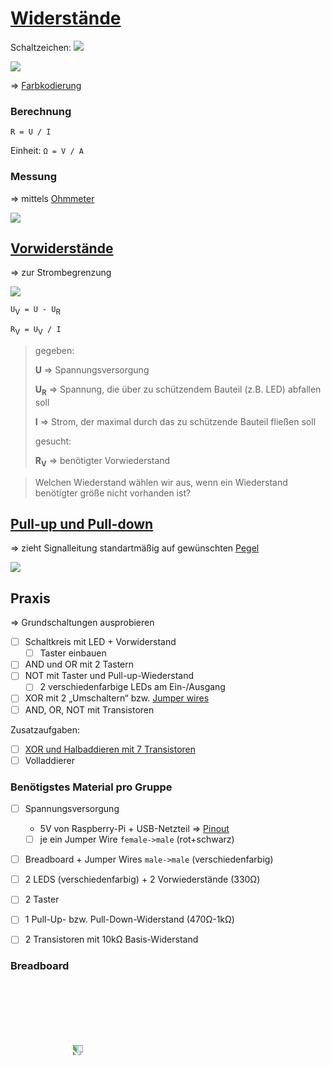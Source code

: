 # [Widerstände](https://de.wikipedia.org/wiki/Elektrischer_Widerstand)

<!-- toc -->


Schaltzeichen: ![](https://upload.wikimedia.org/wikipedia/commons/c/c3/Resistor_symbol_IEC.svg)

![](https://upload.wikimedia.org/wikipedia/commons/e/e3/3_Resistors.jpg)

=> [Farbkodierung](https://de.wikipedia.org/wiki/Widerstand_(Bauelement)#Farbkodierung_auf_Widerst%C3%A4nden)

### Berechnung

`R = U / I`

Einheit: `Ω = V / A`

### Messung

=> mittels [Ohmmeter](https://de.wikipedia.org/wiki/Widerstandsmessger%C3%A4t)

![](https://upload.wikimedia.org/wikipedia/commons/5/59/AMM_Skalen_nl.jpg)

## [Vorwiderstände](https://de.wikipedia.org/wiki/Vorwiderstand)

=> zur Strombegrenzung

![](https://upload.wikimedia.org/wikipedia/commons/9/9a/Vorwiderstand.png)

`U`<sub>V</sub>` = U - U`<sub>R</sub>

`R`<sub>V</sub>` = U`<sub>V</sub>` / I`

> gegeben:
>
> **U** => Spannungsversorgung
>
> **U<sub>R</sub>** => Spannung, die über zu schützendem Bauteil (z.B. LED) abfallen soll
>
> **I** => Strom, der maximal durch das zu schützende Bauteil fließen soll
>
> gesucht:
>
> **R<sub>V</sub>** => benötigter Vorwiederstand

> Welchen Wiederstand wählen wir aus, wenn ein Wiederstand benötigter größe nicht vorhanden ist?

## [Pull-up und Pull-down](https://de.wikipedia.org/wiki/Open_circuit#Pull-down)

=> zieht Signalleitung standartmäßig auf gewünschten [Pegel](https://de.wikipedia.org/wiki/Logikpegel#Standardwerte)

![](https://upload.wikimedia.org/wikipedia/commons/4/4e/Pull-down-Widerstand_mit_Taster.svg)


## Praxis
=> Grundschaltungen ausprobieren

* [ ] Schaltkreis mit LED + Vorwiderstand
  * [ ] Taster einbauen
* [ ] AND und OR mit 2 Tastern
* [ ] NOT mit Taster und Pull-up-Wiederstand
  * [ ] 2 verschiedenfarbige LEDs am Ein-/Ausgang
* [ ] XOR mit 2 „Umschaltern“ bzw. [Jumper wires](https://en.wikipedia.org/wiki/Jump_wire)
* [ ] AND, OR, NOT mit Transistoren

Zusatzaufgaben:
* [ ] [XOR und Halbaddieren mit 7 Transistoren](https://www.leisering.net/4bit_va/inhaltsverzeichnis.html#kap06)
* [ ] Volladdierer

### Benötigstes Material pro Gruppe

* [ ] Spannungsversorgung
  * 5V von Raspberry-Pi + USB-Netzteil => [Pinout](pi.md)
  * [ ] je ein Jumper Wire `female->male` (rot+schwarz)
* [ ] Breadboard + Jumper Wires `male->male` (verschiedenfarbig)
* [ ] 2 LEDS (verschiedenfarbig) + 2 Vorwiederstände (330Ω)
* [ ] 2 Taster
* [ ] 1 Pull-Up- bzw. Pull-Down-Widerstand (470Ω-1kΩ)
* [ ] 2 Transistoren mit 10kΩ Basis-Widerstand


### Breadboard
<img src="https://upload.wikimedia.org/wikipedia/commons/e/e8/Breadboard.png" style="transform: rotate(90deg);  margin: 100px"/>
